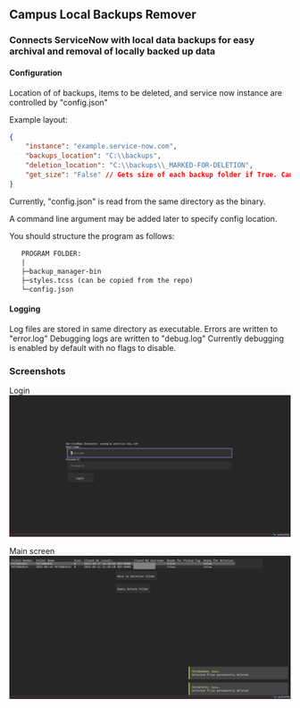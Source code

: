 ## Campus Local Backups Remover
### Connects ServiceNow with local data backups for easy archival and removal of locally backed up data

#### Configuration
Location of of backups, items to be deleted, and service now instance are controlled by "config.json"

Example layout:
```json
{
    "instance": "example.service-now.com",
    "backups_location": "C:\\backups",
    "deletion_location": "C:\\backups\\_MARKED-FOR-DELETION",
    "get_size": "False" // Gets size of each backup folder if True. Can GREATLY impact loading time if set to true
}
```

Currently, "config.json" is read from the same directory as the binary.

A command line argument may be added later to specify config location.

You should structure the program as follows:

```
   PROGRAM FOLDER:
   |
   ├─backup_manager-bin
   ├─styles.tcss (can be copied from the repo)
   └─config.json
```

#### Logging
Log files are stored in same directory as executable.
Errors are written to "error.log"
Debugging logs are written to "debug.log"
Currently debugging is enabled by default with no flags to disable.

### Screenshots

Login
![screenshot-login](src/login.png)

Main screen
![screen-main-screen](src/deletion.png)
